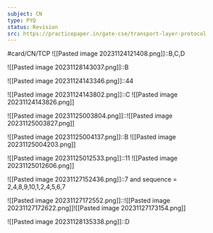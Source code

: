 ```yaml
---
subject: CN
type: PYQ
status: Revision
src: https://practicepaper.in/gate-cse/transport-layer-protocol
---
```

#card/CN/TCP 
![[Pasted image 20231124121408.png]]::B,C,D <!--SR:!2023-12-26,14,198-->

![[Pasted image 20231128143037.png]]::B <!--SR:!2023-12-20,8,190-->

![[Pasted image 20231124143346.png]]::44 <!--SR:!2023-12-23,10,190-->

![[Pasted image 20231124143802.png]]::C ![[Pasted image 20231124143826.png]] <!--SR:!2024-02-04,33,218-->

![[Pasted image 20231125003804.png]]::![[Pasted image 20231125003827.png]] <!--SR:!2023-12-21,9,190-->

![[Pasted image 20231125004137.png]]::B ![[Pasted image 20231125004203.png]] <!--SR:!2023-12-03,1,138-->

![[Pasted image 20231125012533.png]]::11 ![[Pasted image 20231125012606.png]] <!--SR:!2023-12-22,9,190-->

![[Pasted image 20231127152436.png]]::7 and sequence = 2,4,8,9,10,1,2,4,5,6,7 <!--SR:!2023-12-24,12,190-->

![[Pasted image 20231127172552.png]]::![[Pasted image 20231127172622.png]]![[Pasted image 20231127173154.png]] <!--SR:!2023-12-16,4,170-->


![[Pasted image 20231128135338.png]]::D <!--SR:!2023-12-22,10,190-->

 <!--SR:!2023-12-02,2,158-->

